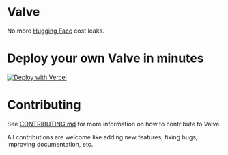 # Valve

No more [Hugging Face](https://hf.co) cost leaks.

# Deploy your own Valve in minutes

[![Deploy with Vercel](https://vercel.com/button)](https://vercel.com/new/clone?repository-url=https%3A%2F%2Fgithub.com%2Fvalve-app%2Fvalve&env=HF_TOKEN,HF_NAME&envDescription=HF_NAME%20is%20your%20username%20or%20orgnazation%20name%20and%20HF_TOKEN%20is%20an%20access%20token%20with%20WRITE%20perssion%20of%20your%20account%20or%20orgnazation.&envLink=https%3A%2F%2Fhf.co%2Fdocs%2Fhub%2Fsecurity-tokens&repository-name=valve)

# Contributing

See [CONTRIBUTING.md](CONTRIBUTING.md) for more information on how to contribute to Valve.

All contributions are welcome like adding new features, fixing bugs, improving documentation, etc.
